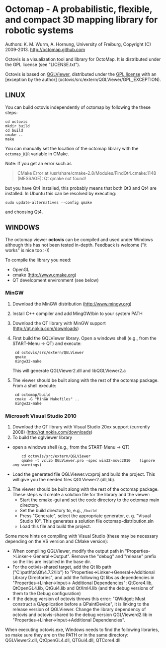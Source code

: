 Octomap - A probabilistic, flexible, and compact 3D mapping library for robotic systems
=======================================================================================

Authors: K. M. Wurm, A. Hornung, University of Freiburg, Copyright (C) 2009-2013.
http://octomap.github.com

Octovis is a visualization tool and library for OctoMap.
It is distributed under the GPL license (see "LICENSE.txt").

Octovis is based on [QGLViewer](http://www.libqglviewer.com/), distributed under the 
[GPL license](src/extern/QGLViewer/LICENSE) with an [exception by the author]
(octovis/src/extern/QGLViewer/GPL_EXCEPTION).


LINUX
-----

You can build octovis independently of octomap by following
the these steps:

    cd octovis
    mkdir build
    cd build
    cmake ..
    make
  
  
You can manually set the location of the octomap library with the
`octomap_DIR` variable in CMake.

Note: If you get an error such as

> CMake Error at /usr/share/cmake-2.8/Modules/FindQt4.cmake:1148 (MESSAGE):
>  Qt qmake not found!

but you have Qt4 installed, this probably means that both Qt3 and Qt4
are installed. In Ubuntu this can be resolved by executing:

    sudo update-alternatives --config qmake
    
and choosing Qt4.


WINDOWS
-------

The octomap viewer **octovis** can be compiled and used under
Windows although this has not been tested in-depth. Feedback 
is welcome ("it works" is nice too :-))

To compile the library you need:

* OpenGL
* cmake (http://www.cmake.org)
* QT development environment (see below)


### MinGW ###

1. Download the MinGW distribution (http://www.mingw.org)
2. Install C++ compiler and add MingGW/bin to your system PATH
3. Download the QT library with MinGW support 
   (http://qt.nokia.com/downloads)
4. First build the GQLViewer library. Open a windows shell 
   (e.g., from the START-Menu -> QT) and execute:

        cd octovis/src/extern/QGLViewer
        qmake
        mingw32-make
   This will generate QGLViewer2.dll and libQGLViewer2.a

5. The viewer should be built along with the rest of the octomap package.
   From a shell execute: 

        cd octomap/build
        cmake -G "MinGW Makefiles" ..
        mingw32-make


### Microsoft Visual Studio 2010 ###

1. Download the QT library with Visual Studio 20xx support (currently 2008)
   (http://qt.nokia.com/downloads)
2. To build the qglviewer library
  - open a windows shell (e.g., from the START-Menu -> QT) 

            cd octovis/src/extern/QGLViewer
            qmake -t vclib QGLViewer.pro -spec win32-msvc2010    (ignore any warnings)
  - Load the generated file QGLViewer.vcxproj and build the project.
    This will give you the needed files QGLViewer2.(dll,lib).

3. The viewer should be built along with the rest of the octomap package.
   These steps will create a solution file for the library and the viewer:
    - Start the cmake-gui and set the code directory to the octomap main directory.
    - Set the build directory to, e.g., `/build`
    - Press "Generate", select the appropriate generator, e. g. "Visual Studio 10".
      This generates a solution file octomap-distribution.sln
    - Load this file and build the project.
  
Some more hints on compiling with Visual Studio (these may be necessary depending
on the VS version and CMake version):
* When compiling QGLViewer, modify the output path in "Properties->Linker->
  General->Output". Remove the "debug" and "release" prefix so the libs are 
  installed in the base dir.
* For the octivis-shared target, add the Qt lib path ("C:\path\to\Qt\4.7.2\lib") 
  to "Properties->Linker->General->Additional Library Directories", and add 
  the following Qt libs as dependencies in "Properties->Linker->Input->
  Additional Dependencies": QtCore4.lib, QtOpenGL4.lib, QtGui4.lib and 
  QtXml4.lib (and the debug versions of them to the Debug configuration)
* If the debug version of octovis throws this error: "QWidget: Must construct a 
  QApplication before a QPaintDevice", it is linking to the release version of 
  QGLViewer. Change the library dependency of octovis and octovis-shared to the 
  debug version QGLViewerd2.lib in "Properties->Linker->Input->Additional 
  Dependencies".
  

When executing octovis.exe, Windows needs to find the following 
libraries, so make sure they are on the PATH or in the same 
directory: QGLViewer2.dll, QtOpenGL4.dll, QTGui4.dll, QTCore4.dll


